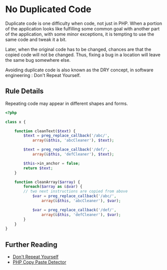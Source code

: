 <!-- Good Practices -->
# No Duplicated Code

Duplicate code is one difficulty when code, not just in PHP. When a portion of the application looks like fulfilling some common goal with another part of the application, with some minor exceptions, it is tempting to use the same code and tweak it a bit. 

Later, when the original code has to be changed, chances are that the copied code will not be changed. Thus, fixing a bug in a location will leave the same bug somewhere else. 

Avoiding duplicate code is also known as the DRY concept, in software engineering : Don't Repeat Yourself. 

## Rule Details

Repeating code may appear in different shapes and forms. 

```php
<?php

class x {

	function cleanText($text) {
		$text = preg_replace_callback('/abc/', 
			array(&$this, 'abcCleaner'), $text);

		$text = preg_replace_callback('/def/', 
			array(&$this, 'defCleaner'), $text);

		$this->in_anchor = false;
		return $text;
	}

	function cleanArray($array) {
		foreach($array as &$var) {
		// two next instructions are copied from above
			$var = preg_replace_callback('/abc/', 
				array(&$this, 'abcCleaner'), $var);

			$var = preg_replace_callback('/def/', 
				array(&$this, 'defCleaner'), $var);
		}
	}
}

```



## Further Reading

* [Don't Repeat Yourself](http://en.wikipedia.org/wiki/Don't_repeat_yourself)
* [PHP Copy Paste Detector](https://github.com/sebastianbergmann/phpcpd)